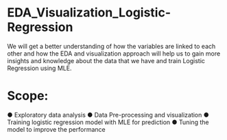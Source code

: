 # EDA_Visualization_Logistic-Regression
We will get a better understanding of how the variables are linked to each other and how the EDA and visualization approach will help us to gain more insights and knowledge about the data that we have and train Logistic Regression using MLE.

# Scope:


●	Exploratory data analysis
●	Data Pre-processing and visualization
●	Training logistic regression model with MLE for prediction
●	Tuning the model to improve the performance
